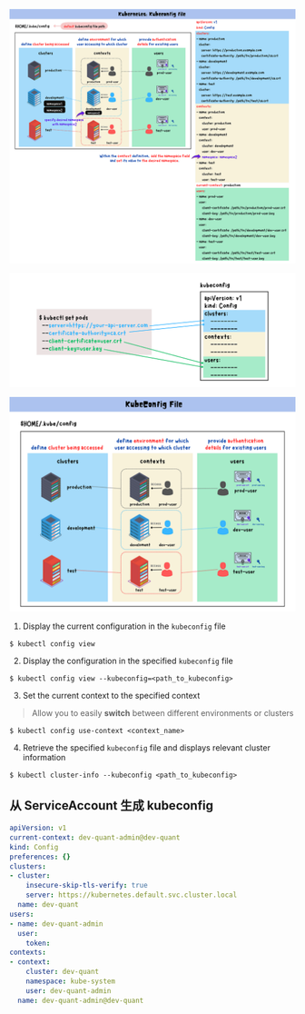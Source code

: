 ![img](.assets/kubeconfig/11_CPoxcOYR_Uynu8tkdwMQ.png)

![img](.assets/kubeconfig/1bOU0KxmuyTRaKp08ykYxXg.png)

![img](.assets/kubeconfig/1vdjG88Zjg-lbW_yQor5Azg.png)

1. Display the current configuration in the `kubeconfig` file

```
$ kubectl config view
```

2. Display the configuration in the specified `kubeconfig` file

```
$ kubectl config view --kubeconfig=<path_to_kubeconfig>
```

3. Set the current context to the specified context

> Allow you to easily **switch** between different environments or clusters

```
$ kubectl config use-context <context_name>
```

4. Retrieve the specified `kubeconfig` file and displays relevant cluster information

```
$ kubectl cluster-info --kubeconfig <path_to_kubeconfig>
```

## 从 ServiceAccount 生成 kubeconfig

```yaml
apiVersion: v1
current-context: dev-quant-admin@dev-quant
kind: Config
preferences: {}
clusters:
- cluster:
    insecure-skip-tls-verify: true
    server: https://kubernetes.default.svc.cluster.local
  name: dev-quant
users:
- name: dev-quant-admin
  user:
    token:
contexts:
- context:
    cluster: dev-quant
    namespace: kube-system
    user: dev-quant-admin
  name: dev-quant-admin@dev-quant

```

